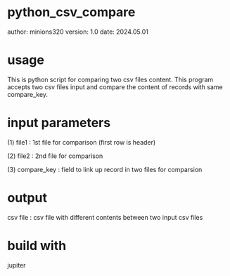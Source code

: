 # python_csv_compare
author: minions320
version: 1.0
date: 2024.05.01

# usage
This is python script for comparing two csv files content. This program accepts two csv files input and compare the content of records with same compare_key. 

# input parameters
(1) file1 : 1st file for comparison (first row is header)

(2) file2 : 2nd file for comparison 

(3) compare_key : field to link up record in two files for comparsion


# output
csv file : csv file with different contents between two input csv files

# build with
jupiter
